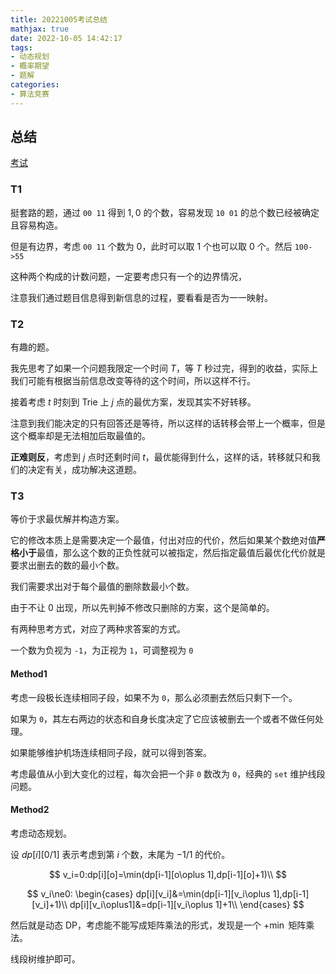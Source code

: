 ```yaml
---
title: 20221005考试总结
mathjax: true
date: 2022-10-05 14:42:17
tags:
- 动态规划
- 概率期望
- 题解
categories:
- 算法竞赛
---
```


## 总结

[考试](https://local.cwoi.com.cn:8443/contest/C0129)

### T1

挺套路的题，通过 `00 11` 得到 $1,0$ 的个数，容易发现 `10 01` 的总个数已经被确定且容易构造。

但是有边界，考虑 `00 11` 个数为 $0$，此时可以取 $1$ 个也可以取 $0$ 个。然后 `100->55`

这种两个构成的计数问题，一定要考虑只有一个的边界情况，

注意我们通过题目信息得到新信息的过程，要看看是否为一一映射。

### T2

有趣的题。

我先思考了如果一个问题我限定一个时间 $T$，等 $T$ 秒过完，得到的收益，实际上我们可能有根据当前信息改变等待的这个时间，所以这样不行。

接着考虑 $t$ 时刻到 Trie 上 $j$ 点的最优方案，发现其实不好转移。

注意到我们能决定的只有回答还是等待，所以这样的话转移会带上一个概率，但是这个概率却是无法相加后取最值的。

**正难则反**，考虑到 $j$ 点时还剩时间 $t$，最优能得到什么，这样的话，转移就只和我们的决定有关，成功解决这道题。

### T3

等价于求最优解并构造方案。

它的修改本质上是需要决定一个最值，付出对应的代价，然后如果某个数绝对值**严格小于**最值，那么这个数的正负性就可以被指定，然后指定最值后最优化代价就是要求出删去的数的最小个数。

我们需要求出对于每个最值的删除数最小个数。

由于不让 $0$ 出现，所以先判掉不修改只删除的方案，这个是简单的。

有两种思考方式，对应了两种求答案的方式。

一个数为负视为 `-1`，为正视为 `1`，可调整视为 `0`

#### Method1

考虑一段极长连续相同子段，如果不为 `0`，那么必须删去然后只剩下一个。

如果为 `0`，其左右两边的状态和自身长度决定了它应该被删去一个或者不做任何处理。

如果能够维护机场连续相同子段，就可以得到答案。

考虑最值从小到大变化的过程，每次会把一个非 `0` 数改为 `0`，经典的 `set` 维护线段问题。

#### Method2

考虑动态规划。

设 $dp[i][0/1]$ 表示考虑到第 $i$ 个数，末尾为 $-1/1$ 的代价。


$$
v_i=0:dp[i][o]=\min(dp[i-1][o\oplus 1],dp[i-1][o]+1)\\
$$

$$
v_i\ne0:
\begin{cases}
dp[i][v_i]&=\min(dp[i-1][v_i\oplus 1],dp[i-1][v_i]+1)\\
dp[i][v_i\oplus1]&=dp[i-1][v_i\oplus 1]+1\\
\end{cases}
$$

然后就是动态 DP，考虑能不能写成矩阵乘法的形式，发现是一个 $+\min$ 矩阵乘法。

线段树维护即可。



